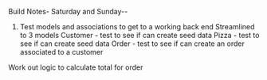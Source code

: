 Build Notes-
Saturday and Sunday--

1. Test models and associations to get to a working back end
Streamlined to 3 models
Customer - test to see if can create seed data
Pizza - test to see if can create seed data
Order - test to see if can create an order associated to a customer 

Work out logic to calculate total for order

